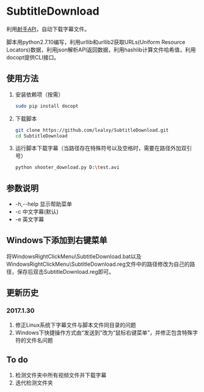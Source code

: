 # SubtitleDownload

利用[射手API](https://www.shooter.cn/api/subapi.php)，自动下载字幕文件。

脚本用python2.7.10编写，利用urllib和urllib2获取URLs(Uniform Resource Locators)数据，利用json解析API返回数据，利用hashlib计算文件哈希值，利用docopt提供CLI接口。

## 使用方法

1. 安装依赖项（按需）

	```bash
	sudo pip install docopt
	```

2. 下载脚本

	```bash
	git clone https://github.com/lxalxy/SubtitleDownload.git
	cd SubtitleDownload
	```

3. 运行脚本下载字幕（当路径存在特殊符号以及空格时，需要在路径外加双引号）

	```bash
	python shooter_download.py D:\test.avi
	```

## 参数说明

* -h,--help        显示帮助菜单
* -c                    中文字幕(默认)
* -e                   英文字幕


## Windows下添加到右键菜单

将WindowsRightClickMenu\SubtitleDownload.bat以及WindowsRightClickMenu\SubtitleDownload.reg文件中的路径修改为自己的路径，保存后双击SubtitleDownload.reg即可。

## 更新历史

### 2017.1.30

1. 修正Linux系统下字幕文件与脚本文件同目录的问题
2. Windows下快捷操作方式由“发送到”改为“鼠标右键菜单”，并修正包含特殊字符的文件名问题

## To do

1. 检测文件夹中所有视频文件并下载字幕
2. 迭代检测文件夹